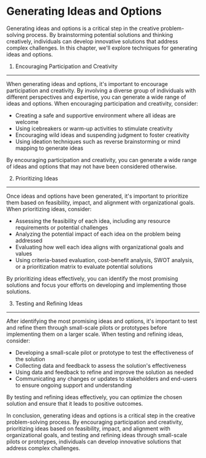 Generating Ideas and Options
================================================================================

Generating ideas and options is a critical step in the creative problem-solving process. By brainstorming potential solutions and thinking creatively, individuals can develop innovative solutions that address complex challenges. In this chapter, we'll explore techniques for generating ideas and options.

1. Encouraging Participation and Creativity
-------------------------------------------

When generating ideas and options, it's important to encourage participation and creativity. By involving a diverse group of individuals with different perspectives and expertise, you can generate a wide range of ideas and options. When encouraging participation and creativity, consider:

* Creating a safe and supportive environment where all ideas are welcome
* Using icebreakers or warm-up activities to stimulate creativity
* Encouraging wild ideas and suspending judgment to foster creativity
* Using ideation techniques such as reverse brainstorming or mind mapping to generate ideas

By encouraging participation and creativity, you can generate a wide range of ideas and options that may not have been considered otherwise.

2. Prioritizing Ideas
---------------------

Once ideas and options have been generated, it's important to prioritize them based on feasibility, impact, and alignment with organizational goals. When prioritizing ideas, consider:

* Assessing the feasibility of each idea, including any resource requirements or potential challenges
* Analyzing the potential impact of each idea on the problem being addressed
* Evaluating how well each idea aligns with organizational goals and values
* Using criteria-based evaluation, cost-benefit analysis, SWOT analysis, or a prioritization matrix to evaluate potential solutions

By prioritizing ideas effectively, you can identify the most promising solutions and focus your efforts on developing and implementing those solutions.

3. Testing and Refining Ideas
-----------------------------

After identifying the most promising ideas and options, it's important to test and refine them through small-scale pilots or prototypes before implementing them on a larger scale. When testing and refining ideas, consider:

* Developing a small-scale pilot or prototype to test the effectiveness of the solution
* Collecting data and feedback to assess the solution's effectiveness
* Using data and feedback to refine and improve the solution as needed
* Communicating any changes or updates to stakeholders and end-users to ensure ongoing support and understanding

By testing and refining ideas effectively, you can optimize the chosen solution and ensure that it leads to positive outcomes.

In conclusion, generating ideas and options is a critical step in the creative problem-solving process. By encouraging participation and creativity, prioritizing ideas based on feasibility, impact, and alignment with organizational goals, and testing and refining ideas through small-scale pilots or prototypes, individuals can develop innovative solutions that address complex challenges.
